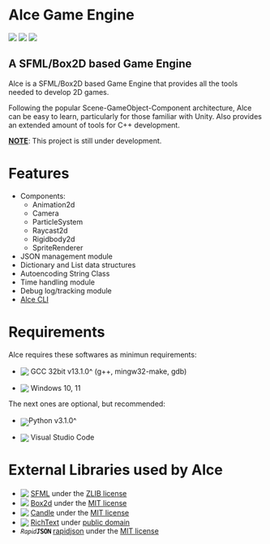 # Alce Game Engine
<p>
<img src="https://img.shields.io/badge/C++-20-00599C?style=flat-square&logo=c%2B%2B">
<img src="https://img.shields.io/badge/SFML-v2.6.1-8CC445?logo=SFML&style=flat-square">
<a href="LICENSE"><img src="https://img.shields.io/badge/license-MIT-informational?style=flat-square"/></a>
</p>

## A SFML/Box2D based Game Engine

Alce is a SFML/Box2D based Game Engine that provides all the tools needed to develop 2D games.

Following the popular Scene-GameObject-Component architecture, Alce can be easy to learn, particularly for those familiar with Unity. Also provides an extended amount of tools for C++ development.

<ins>__NOTE__</ins>: This project is still under development.

# Features

* Components:
    * Animation2d
    * Camera
    * ParticleSystem
    * Raycast2d
    * Rigidbody2d
    * SpriteRenderer
* JSON management module
* Dictionary and List data structures
* Autoencoding String Class
* Time handling module
* Debug log/tracking module
* [Alce CLI](Documentation/CLI/cli.md)

# Requirements

Alce requires these softwares as minimun requirements:

* <p><img src="https://www.gnu.org/graphics/heckert_gnu.transp.small.png" style="width: 21px; background-color: white; position: relative; top: 3px"> GCC 32bit v13.1.0^ (g++, mingw32-make, gdb)</p>

* <p><img src="https://c.s-microsoft.com/favicon.ico" style="width: 21px; position: relative; top: 3px"> Windows 10, 11</p>

The next ones are optional, but recommended:

* <p><img src="https://www.python.org/static/opengraph-icon-200x200.png" style="width: 25px; position: relative; top: 6px">Python v3.1.0^<p>

* <p><img src="https://code.visualstudio.com/favicon.ico" style="width: 19px; position: relative; top: 4px"> Visual Studio Code</p>

# External Libraries used by Alce

* <img src="https://www.sfml-dev.org/images/favicon.ico" style="width: 18px; position: relative; top: 2px"> [SFML](https://github.com/SFML/SFML) under the [ZLIB license](https://github.com/SFML/SFML?tab=Zlib-1-ov-file#readme)
* <img src="https://box2d.org/images/logo.svg" style="width: 23px; position: relative; top: 1px"> [Box2d](https://github.com/erincatto/box2d) under the [MIT license](https://github.com/erincatto/box2d?tab=MIT-1-ov-file#readme)
* <img src="https://raw.githubusercontent.com/MiguelMJ/Candle/master/doc/logo.svg" style="width: 19px; position: relative; top: 2px"> [Candle](https://github.com/MiguelMJ/Candle) under the [MIT license](https://github.com/MiguelMJ/Candle?tab=MIT-1-ov-file#readme)
* <img src="https://github.com/fluidicon.png" style="width: 20px; position: relative; top: 3px"> [RichText](https://github.com/skyrpex/RichText) under [public domain](https://github.com/skyrpex/RichText?tab=License-1-ov-file#readme)
* <img src="https://raw.githubusercontent.com/Tencent/rapidjson/master/doc/logo/rapidjson.png" style="width: 60px; position: relative; top: 3px"> [rapidjson](https://github.com/Tencent/rapidjson) under the [MIT license](https://github.com/Tencent/rapidjson?tab=License-1-ov-file#readme)
